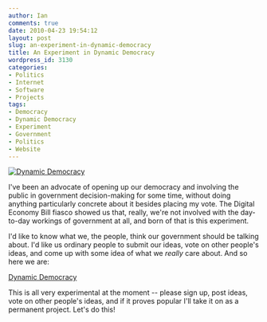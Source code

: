 ```yaml
---
author: Ian
comments: true
date: 2010-04-23 19:54:12
layout: post
slug: an-experiment-in-dynamic-democracy
title: An Experiment in Dynamic Democracy
wordpress_id: 3130
categories:
- Politics
- Internet
- Software
- Projects
tags:
- Democracy
- Dynamic Democracy
- Experiment
- Government
- Politics
- Website
---
```


[![Dynamic Democracy](http://files.ianrenton.com/sites/blog/2010/04/dd-screen.png)](http://files.ianrenton.com/sites/blog/2010/04/dd-screen.png)

I've been an advocate of opening up our democracy and involving the public in government decision-making for some time, without doing anything particularly concrete about it besides placing my vote.  The Digital Economy Bill fiasco showed us that, really, we're not involved with the day-to-day workings of government at all, and born of that is this experiment.

I'd like to know what we, the people, think our government should be talking about.  I'd like us ordinary people to submit our ideas, vote on other people's ideas, and come up with some idea of what we _really_ care about.  And so here we are:

[Dynamic Democracy](http://www.dynamicdemocracy.org.uk)

This is all very experimental at the moment -- please sign up, post ideas, vote on other people's ideas, and if it proves popular I'll take it on as a permanent project.  Let's do this!
